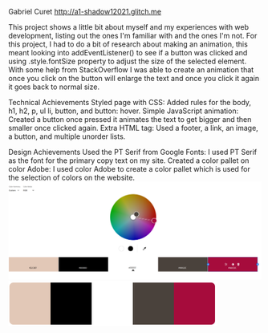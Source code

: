 Gabriel Curet http://a1-shadow12021.glitch.me

This project shows a little bit about myself and my experiences with web development, listing out the ones I'm familiar with and the ones I'm not. For this project, I had to do a bit of research about making an animation, this meant looking into addEventListener() to see if a button was clicked and using .style.fontSize property to adjust the size of the selected element. With some help from StackOverflow I was able to create an animation that once you click on the button will enlarge the text and once you click it again it goes back to normal size. 

Technical Achievements
Styled page with CSS: Added rules for the body, h1, h2, p, ul li, button, and button: hover. 
Simple JavaScript animation: Created a button once pressed it animates the text to get bigger and then smaller once clicked again. 
Extra HTML tag: Used a footer, a link, an image, a button, and multiple unorder lists.
 
Design Achievements
Used the PT Serif from Google Fonts: I used PT Serif as the font for the primary copy text on my site.
Created a color pallet on color Adobe: I used color Adobe to create a color pallet which is used for the selection of colors on the website.
![Alt text](image.png)
![Alt text](image-1.png)


